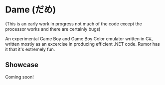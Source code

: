 # Dame (だめ)

(This is an early work in progress not much of the code except the processor works and there are certainly bugs)

An experimental Game Boy and ~~Game Boy Color~~ emulator written in C#, written mostly as an excercise in producing efficient .NET code. Rumor has it that it's extremely fun.

## Showcase

Coming soon!
